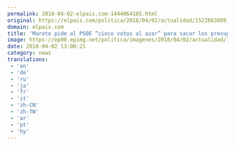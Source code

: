 ```yaml
---
permalink: 2018-04-02-elpais.com-1444064185.html
original: https://elpais.com/politica/2018/04/02/actualidad/1522663609_558871.html#?ref=rss&format=simple&link=link
domain: elpais.com
title: 'Maroto pide al PSOE “cinco votos al azar” para sacar los presupuestos'
image: https://ep00.epimg.net/politica/imagenes/2018/04/02/actualidad/1522663609_558871_1522663732_rrss_normal.jpg
date: 2018-04-02 13:00:21
category: news
translations: 
 - 'en'
 - 'de'
 - 'ru'
 - 'ja'
 - 'fr'
 - 'it'
 - 'zh-CN'
 - 'zh-TW'
 - 'ar'
 - 'pt'
 - 'hy'
---
```


